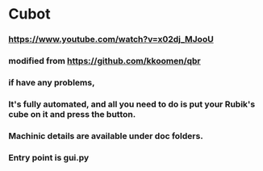 # Cubot

### https://www.youtube.com/watch?v=x02dj_MJooU 
### modified from https://github.com/kkoomen/qbr
### if have any problems,
### It's fully automated, and all you need to do is put your Rubik's cube on it and press the button.
### Machinic details are available under doc folders.
### Entry point is gui.py
